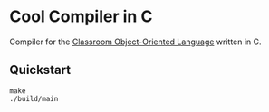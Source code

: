 # Cool Compiler in C

Compiler for the [Classroom Object-Oriented
Language](https://theory.stanford.edu/~aiken/software/cool/cool-manual.pdf)
written in C.

## Quickstart

```console
make
./build/main
```
